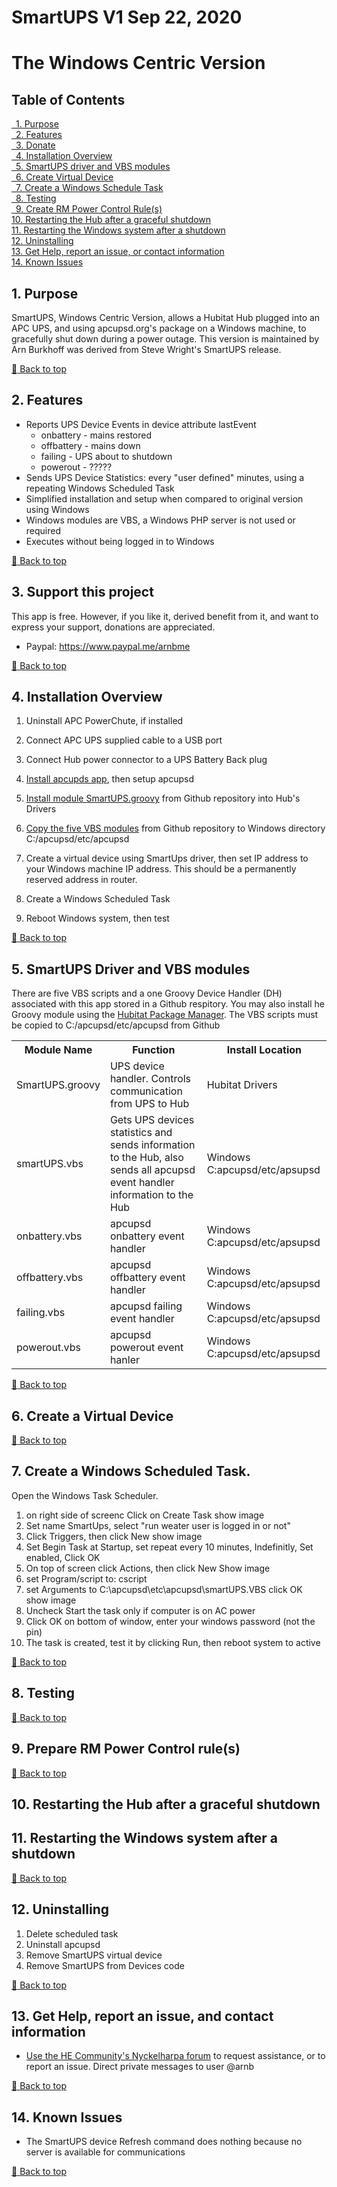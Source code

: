 <a name="top"></a>
# SmartUPS V1 Sep 22, 2020 
# The Windows Centric Version 
## Table of Contents 
[&ensp;1. Purpose](#purpose)<br />
[&ensp;2. Features](#features)<br />
[&ensp;3. Donate](#support)<br />
[&ensp;4. Installation Overview](#installOver)<br />
[&ensp;5. SmartUPS driver and VBS modules](#modules)<br />
[&ensp;6. Create Virtual Device](#vdevice)<br />
[&ensp;7. Create a Windows Schedule Task](#windowstask)<br />
[&ensp;8. Testing](#testing)<br />
[&ensp;9. Create RM Power Control Rule(s)](#rules)<br />
[10. Restarting the Hub after a graceful shutdown](#restartHub)<br />
[11. Restarting the Windows system after a shutdown](#restartWin)<br />
[12. Uninstalling](#uninstall)<br />
[13. Get Help, report an issue, or contact information](#help)<br />
[14. Known Issues](#issues)

<a name="purpose"></a>
## 1. Purpose
SmartUPS, Windows Centric Version, allows a Hubitat Hub plugged into an APC UPS, and using apcupsd.org's package on a Windows machine, to gracefully shut down during a power outage. This version is maintained by Arn Burkhoff was derived from Steve Wright's SmartUPS release.

[:arrow_up_small: Back to top](#top)

<a name="features"></a>
## 2. Features<br />

* Reports UPS Device Events in device attribute lastEvent
  * onbattery - mains restored
  * offbattery - mains down
  * failing - UPS about to shutdown
  * powerout - ?????
* Sends UPS Device Statistics: every "user defined" minutes, using a repeating Windows Scheduled Task<br />
* Simplified installation and setup when compared to original version using Windows<br /> 
* Windows modules are VBS, a Windows PHP server is not used or required<br />
* Executes without being logged in to Windows

[:arrow_up_small: Back to top](#top)
<a name="support"></a>
## 3. Support this project
This app is free. However, if you like it, derived benefit from it, and want to express your support, donations are appreciated.
* Paypal: https://www.paypal.me/arnbme 

[:arrow_up_small: Back to top](#top)

<a name="installOver"></a>
## 4. Installation Overview
1. Uninstall APC PowerChute, if installed

2. Connect APC UPS supplied cable to a USB port
3. Connect Hub power connector to a UPS Battery Back plug 
3. [Install apcupds app](http://www.apcupsd.org), then setup apcupsd
4. [Install module SmartUPS.groovy](#modules) from Github repository into Hub's Drivers 
5. [Copy the five VBS modules](#modules) from Github repository to Windows directory C:/apcupsd/etc/apcupsd
6. Create a virtual device using SmartUps driver, then set IP address to your Windows machine IP address. This should be a permanently reserved address in router. 
7. Create a Windows Scheduled Task
8. Reboot Windows system, then test

[:arrow_up_small: Back to top](#top)

<a name="modules"></a>
## 5. SmartUPS Driver and VBS modules

There are five VBS scripts and a one Groovy Device Handler (DH) associated with this app stored in a Github respitory. You may also install he Groovy module using the [Hubitat Package Manager](https://community.hubitat.com/t/beta-hubitat-package-manager/38016). The VBS scripts must be copied to C:/apcupsd/etc/apcupsd from Github  
 <table style="width:100%">
  <tr>
    <th>Module Name</th>
    <th>Function</th>
    <th>Install Location</th>
  </tr>
  <tr>
    <td>SmartUPS.groovy</td>
    <td>UPS device handler. Controls communication from UPS to Hub</td>
    <td>Hubitat Drivers</td>
  </tr>
  <tr>
    <td>smartUPS.vbs</td>
    <td>Gets UPS devices statistics and sends information to the Hub, also sends all apcupsd event handler information to the Hub</td>
    <td>Windows C:apcupsd/etc/apsupsd</td>
  </tr>
  <tr>
    <td>onbattery.vbs</td>
    <td>apcupsd onbattery event handler</td>
    <td>Windows C:apcupsd/etc/apsupsd</td>
  </tr>  <tr>
    <td>offbattery.vbs</td>
    <td>apcupsd offbattery event handler</td>
    <td>Windows C:apcupsd/etc/apsupsd</td>
  </tr>
  <tr>
    <td>failing.vbs</td>
    <td>apcupsd failing event handler</td>
    <td>Windows C:apcupsd/etc/apsupsd</td>
  </tr>
  <tr>
    <td>powerout.vbs</td>
    <td>apcupsd powerout event hanler</td>
    <td>Windows C:apcupsd/etc/apsupsd</td>
  </tr>
</table> 

[:arrow_up_small: Back to top](#top)


<a name="vdevice"></a>
## 6. Create a Virtual Device


[:arrow_up_small: Back to top](#top)

<a name="windowstask"></a>
## 7. Create a Windows Scheduled Task.

Open the Windows Task Scheduler.
1. on right side of screenc Click on Create Task
show image
2. Set name SmartUps, select "run weater user is logged in or not"
3. Click Triggers, then click New
show image
4. Set Begin Task at Startup, set repeat every 10 minutes, Indefinitly, Set enabled, Click OK
5. On top of screen click Actions, then click New
Show image
6. set Program/script to: cscript  
7. set Arguments to C:\apcupsd\etc\apcupsd\smartUPS.VBS click OK
show image
8. Uncheck Start the task only if computer is on AC power
9. Click OK on bottom of window, enter your windows password (not the pin)
10. The task is created, test it by clicking Run, then reboot system to active
  
[:arrow_up_small: Back to top](#top)
<a name="testing"></a>
## 8. Testing

[:arrow_up_small: Back to top](#top)
<a name="rules"></a>
## 9. Prepare RM Power Control rule(s)

[:arrow_up_small: Back to top](#top)
<a name="keypadDH"></a>
## 10. Restarting the Hub after a graceful shutdown

<a name="restartWin"></a>
## 11. Restarting the Windows system after a shutdown

[:arrow_up_small: Back to top](#top)

<a name="uninstall"></a>
## 12. Uninstalling
1. Delete scheduled task<br />
2. Uninstall apcupsd<br />
3. Remove SmartUPS virtual device<br />
4. Remove SmartUPS from Devices code

[:arrow_up_small: Back to top](#top)
<a name="help"></a>
## 13. Get Help, report an issue, and contact information
* [Use the HE Community's Nyckelharpa forum](https://community.hubitat.com/t/release-nyckelharpa/15062) to request assistance, or to report an issue. Direct private messages to user @arnb

[:arrow_up_small: Back to top](#top)

<a name="issues"></a>
## 14. Known Issues
* The SmartUPS device Refresh command does nothing because no server is available for communications

[:arrow_up_small: Back to top](#top)
